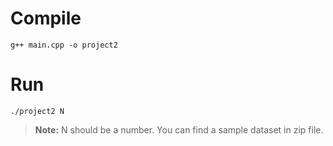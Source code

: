 # Compile
```
g++ main.cpp -o project2
```

# Run
```
./project2 N
```

>**Note:** N should be a number. You can find a sample dataset in zip file.
